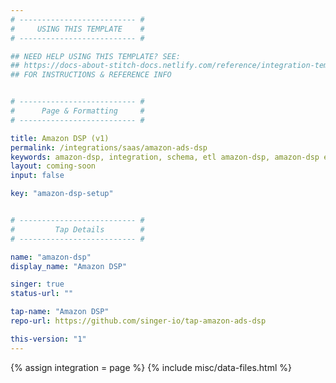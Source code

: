 ```yaml
---
# -------------------------- #
#     USING THIS TEMPLATE    #
# -------------------------- #

## NEED HELP USING THIS TEMPLATE? SEE:
## https://docs-about-stitch-docs.netlify.com/reference/integration-templates/saas/
## FOR INSTRUCTIONS & REFERENCE INFO


# -------------------------- #
#      Page & Formatting     #
# -------------------------- #

title: Amazon DSP (v1)
permalink: /integrations/saas/amazon-ads-dsp
keywords: amazon-dsp, integration, schema, etl amazon-dsp, amazon-dsp etl, amazon-dsp schema
layout: coming-soon
input: false

key: "amazon-dsp-setup"


# -------------------------- #
#         Tap Details        #
# -------------------------- #

name: "amazon-dsp"
display_name: "Amazon DSP"

singer: true
status-url: ""

tap-name: "Amazon DSP"
repo-url: https://github.com/singer-io/tap-amazon-ads-dsp

this-version: "1"
---
```

{% assign integration = page %}
{% include misc/data-files.html %}